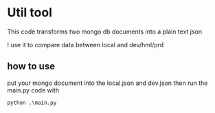# Util tool

This code transforms two mongo db documents into a plain text json

I use it to compare data between local and dev/hml/prd

## how to use

put your mongo document into the local.json and dev.json then run the main.py code with

`` python .\main.py ``
